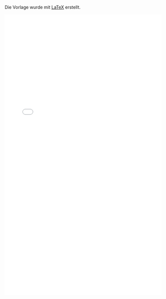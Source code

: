 Die Vorlage wurde mit [LaTeX](/wissenschaft/latex) erstellt.

<embed src="wissenschaft/template.pdf" type="application/pdf" width="100%" height="900">

